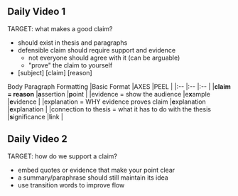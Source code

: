 ## Daily Video 1
TARGET: what makes a good claim?
- should exist in thesis and paragraphs
- defensible claim should require support and evidence
    - not everyone should agree with it (can be arguable)
    - "prove" the claim to yourself
- \[subject\] \[claim\] \[reason\]

Body Paragraph Formatting
|Basic Format   |AXES         |PEEL        |
|:--            |:--          |:--         |
|**claim = reason**                                        |**a**ssertion     |**p**oint        | 
|evidence = show the audience                              |e**x**ample       |**e**vidence     |
|explanation = WHY evidence proves claim                   |**e**xplanation   |**e**xplanation  |
|connection to thesis = what it has to do with the thesis  |**s**ignificance  |**l**ink         |


## Daily Video 2
TARGET: how do we support a claim?
- embed quotes or evidence that make your point clear
- a summary/paraphrase should still maintain its idea
- use transition words to improve flow